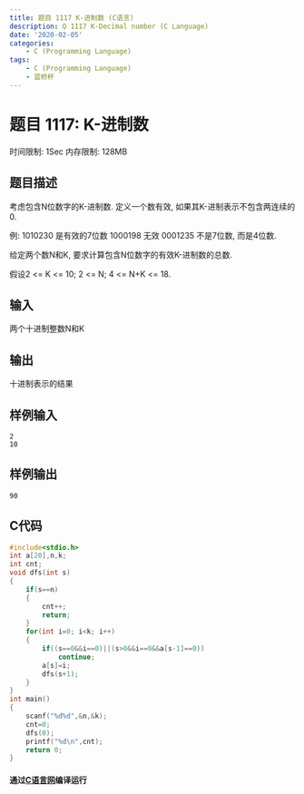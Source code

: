 ```yaml
---
title: 题目 1117 K-进制数 (C语言)
description: Q 1117 K-Decimal number (C Language)
date: '2020-02-05'
categories:
    - C (Programming Language)
tags:
    - C (Programming Language)
    - 蓝桥杯
---
```


# 题目 1117: K-进制数
时间限制: 1Sec 内存限制: 128MB
## 题目描述

考虑包含N位数字的K-进制数. 定义一个数有效, 如果其K-进制表示不包含两连续的0.

例:
1010230 是有效的7位数
1000198 无效
0001235 不是7位数, 而是4位数.

给定两个数N和K, 要求计算包含N位数字的有效K-进制数的总数.

假设2 <= K <= 10; 2 <= N; 4 <= N+K <= 18.
## 输入
两个十进制整数N和K
## 输出
十进制表示的结果
## 样例输入
```
2
10
```
## 样例输出
```
90
```
## C代码
```c
#include<stdio.h>
int a[20],n,k;
int cnt;
void dfs(int s)
{
    if(s==n)
    {
        cnt++;
        return;
    }
    for(int i=0; i<k; i++)
    {
        if((s==0&&i==0)||(s>0&&i==0&&a[s-1]==0))
            continue;
        a[s]=i;
        dfs(s+1);
    }
}
int main()
{
    scanf("%d%d",&n,&k);
    cnt=0;
    dfs(0);
    printf("%d\n",cnt);
    return 0;
}
```
#### 通过[C语言网](https://www.dotcpp.com/)编译运行